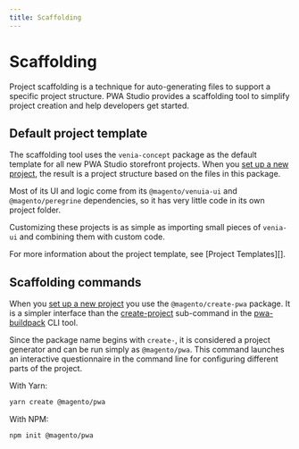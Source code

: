 ```yaml
---
title: Scaffolding
---
```


# Scaffolding

Project scaffolding is a technique for auto-generating files to support a specific project structure.
PWA Studio provides a scaffolding tool to simplify project creation and help developers get started.

## Default project template

The scaffolding tool uses the `venia-concept` package as the default template for all new PWA Studio storefront projects.
When you [set up a new project][], the result is a project structure based on the files in this package.

[set up a new project]: /tutorials/setup-storefront/

Most of its UI and logic come from its `@magento/venuia-ui` and `@magento/peregrine` dependencies, so
it has very little code in its own project folder.

Customizing these projects is as simple as importing small pieces of `venia-ui` and combining them with custom code.

For more information about the project template, see [Project Templates][].

[project template]: /guides/packages/buildpack/project-templates/

## Scaffolding commands

When you [set up a new project][] you use the `@magento/create-pwa` package.
It is a simpler interface than the [create-project][] sub-command in the [pwa-buildpack][] CLI tool.

[create-project]: /api/buildpack/cli/create-project/
[pwa-buildpack]: /api/buildpack/cli/

Since the package name begins with `create-`, it is considered a project generator and can be run simply as `@magento/pwa`.
This command launches an interactive questionnaire in the command line for configuring different parts of the project.

With Yarn:

```sh
yarn create @magento/pwa
```

With NPM:

```sh
npm init @magento/pwa
```
